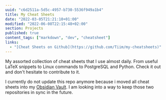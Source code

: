 ```yaml
---
uuid: "c6d2511a-5d5c-4957-b730-5536f949a1b4"
title: My Cheat Sheets
date: "2022-03-05T21:21:10+01:00"
modified: "2022-06-08T22:15:48+02:00"
section: Projects
published: true
content_tags: ["markdown", "dev", "cheatsheet"]
links:
  - "[Cheat Sheets on Github](https://github.com/Tiim/my-cheatsheets)"
---
```


My assorted collection of cheat sheets that I use almost daily. From useful LaTeX snippets to Linux commands to PostgreSQL and Python. Check it out and don't hesitate to contribute to it.

I currently do not update this repo anymore because i moved all cheat sheets into my [Obsidian Vault](/tags/obsidian). I am looking into a way to keep those two repositories in sync in the future.
